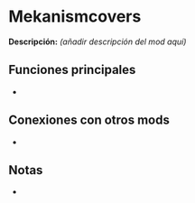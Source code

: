 # Mekanismcovers

**Descripción:** *(añadir descripción del mod aquí)*

## Funciones principales
- 

## Conexiones con otros mods
- 

## Notas
- 
